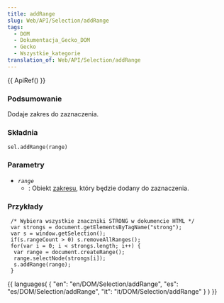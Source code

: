 ```yaml
---
title: addRange
slug: Web/API/Selection/addRange
tags:
  - DOM
  - Dokumentacja_Gecko_DOM
  - Gecko
  - Wszystkie_kategorie
translation_of: Web/API/Selection/addRange
---
```

{{ ApiRef() }}

### Podsumowanie

Dodaje zakres do zaznaczenia.

### Składnia

    sel.addRange(range)

### Parametry

- _`range`_
  - : Obiekt [zakresu](pl/DOM/range), który będzie dodany do zaznaczenia.

### Przykłady

     /* Wybiera wszystkie znaczniki STRONG w dokumencie HTML */
     var strongs = document.getElementsByTagName("strong");
     var s = window.getSelection();
     if(s.rangeCount > 0) s.removeAllRanges();
     for(var i = 0; i < strongs.length; i++) {
      var range = document.createRange();
      range.selectNode(strongs[i]);
      s.addRange(range);
     }





{{ languages( { "en": "en/DOM/Selection/addRange", "es": "es/DOM/Selection/addRange", "it": "it/DOM/Selection/addRange" } ) }}
